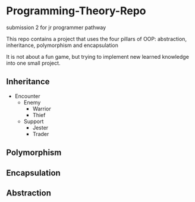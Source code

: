 # Programming-Theory-Repo

submission 2 for jr programmer pathway

This repo contains a project that uses the four pillars of OOP:
abstraction, inheritance, polymorphism and encapsulation

It is not about a fun game, but trying to implement new learned knowledge into one small project.

## Inheritance

- Encounter
  - Enemy
    - Warrior
    - Thief
  - Support
    - Jester
    - Trader

## Polymorphism

## Encapsulation

## Abstraction
